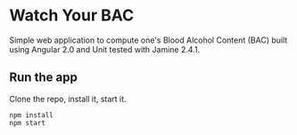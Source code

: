 # Watch Your BAC #

Simple web application to compute one's Blood Alcohol Content (BAC) built using Angular 2.0 and Unit tested with Jamine 2.4.1.

## Run the app ##

Clone the repo, install it, start it.

```
npm install
npm start
```